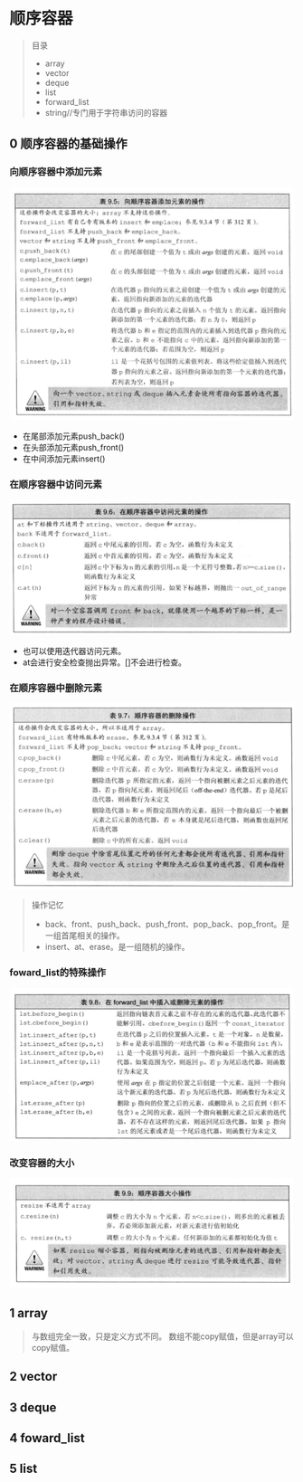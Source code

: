 # 顺序容器

> 目录
> * array
> * vector
> * deque
> * list
> * forward_list
> * string//专门用于字符串访问的容器

## 0 顺序容器的基础操作

### 向顺序容器中添加元素

![](2021-03-05-20-37-12.png)

* 在尾部添加元素push_back()
* 在头部添加元素push_front()
* 在中间添加元素insert()


### 在顺序容器中访问元素

![](2021-03-05-20-40-51.png)

* 也可以使用迭代器访问元素。
* at会进行安全检查抛出异常。[]不会进行检查。

### 在顺序容器中删除元素

![](2021-03-05-20-42-30.png)

> 操作记忆
> * back、front、push_back、push_front、pop_back、pop_front。是一组首尾相关的操作。
> * insert、at、erase。是一组随机的操作。


### foward_list的特殊操作

![](2021-03-05-20-54-47.png)

### 改变容器的大小

![](2021-03-05-20-56-47.png)


## 1 array
> 与数组完全一致，只是定义方式不同。
> 数组不能copy赋值，但是array可以copy赋值。

## 2 vector

## 3 deque

## 4 foward_list

## 5 list
